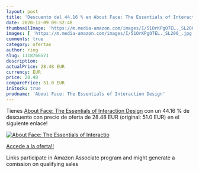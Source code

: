 ```yaml
---
layout: post
title: 'Descuento del 44.16 % en About Face: The Essentials of Interactio'
date: 2020-12-09 09:52:48
thumbnailImage: 'https://m.media-amazon.com/images/I/51OrKPgO7EL._SL200_.jpg'
images: [ 'https://m.media-amazon.com/images/I/51OrKPgO7EL._SL200_.jpg' ]
comments: true
category: ofertas
author: ring
slug: 1118766571
description:
actualPrice: 28.48 EUR
currency: EUR
price: 28.48
comparePrice: 51.0 EUR
inStock: true
prodname: 'About Face: The Essentials of Interaction Design'
---
```


Tienes [About Face: The Essentials of Interaction Design](https://www.amazon.es/dp/1118766571/?tag=tolees-21) con un 44.16 % de descuento con precio de oferta de 28.48 EUR (original: 51.0 EUR) en el siguiente enlace!

[![About Face: The Essentials of Interactio](https://m.media-amazon.com/images/I/51OrKPgO7EL._SL200_.jpg)](https://www.amazon.es/dp/1118766571/?tag=tolees-21)

[Accede a la oferta!!](https://www.amazon.es/dp/1118766571/?tag=tolees-21)

Links participate in Amazon Associate program and might generate a comission on qualifying sales


